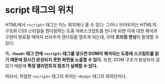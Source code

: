 # script 태그의 위치
HTML에서 `<script>` 태그는 어느 위치에나 올 수 있다. 그러나 브라우저는 HTML의 구조와 CSS 스타일을 렌더링하는 도중 자바스크립트를 만나게 되면 이에 대한 해석과 구현이 완료될 때까지 브라우저 렌더링을 멈추게 되는데, 이때 **프리징 현상**이 발생할 수 있다.

즉, **`<head>` 태그 안에 `<script>` 태그를 넣으면 DOM이 해석되는 도중에 스크립트를 읽기 때문에 장시간 완성되지 못한 화면을 노출할 수 있다.** 또한, DOM 구조가 완성되지 않았기 때문에 **특정 엘리먼트의 참조가 실패할 수 있다.**

따라서, 적절한 `<script>` 태그의 위치는 `<body>` 태그의 최하단이다.
